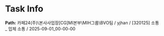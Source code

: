 # Task Info

**Path:** 카페24(주)\본사사업장\[CG]MI본부\MIH그룹\BVO팀 / yjhan / [320125] 소통 _ 업체 소통 / 2025-09-01_00-00-00

